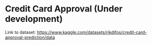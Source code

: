 # Credit Card Approval (Under development)
Link to dataset: https://www.kaggle.com/datasets/rikdifos/credit-card-approval-prediction/data
